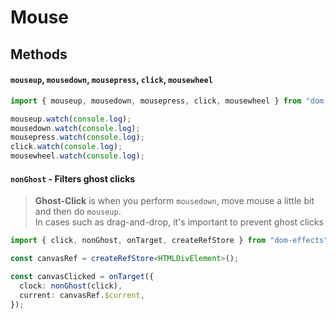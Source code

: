 # Mouse

## Methods

#### `mouseup`, `mousedown`, `mousepress`, `click`, `mousewheel`

```ts
import { mouseup, mousedown, mousepress, click, mousewheel } from "dom-effects";

mouseup.watch(console.log);
mousedown.watch(console.log);
mousepress.watch(console.log);
click.watch(console.log);
mousewheel.watch(console.log);
```

#### `nonGhost` - Filters ghost clicks

> **Ghost-Click** is when you perform `mousedown`, move mouse a little bit and then do `mouseup`.  
> In cases such as drag-and-drop, it's important to prevent ghost clicks

```ts
import { click, nonGhost, onTarget, createRefStore } from "dom-effects";

const canvasRef = createRefStore<HTMLDivElement>();

const canvasClicked = onTarget({
  clock: nonGhost(click),
  current: canvasRef.$current,
});
```
